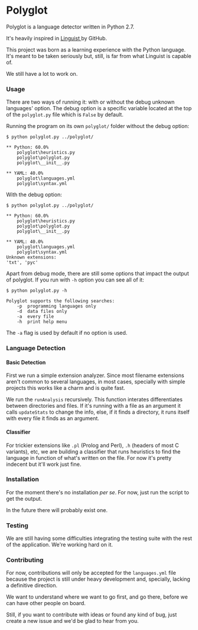 Polyglot
========

Polyglot is a language detector written in Python 2.7.

It's heavily inspired in <a href="https://github.com/github/linguist"> Linguist </a>
by GitHub.

This project was born as a learning experience with the Python language. It's 
meant to be taken seriously but, still, is far from what Linguist is capable of.

We still have a lot to work on.

### Usage

There are two ways of running it: with or without the debug unknown languages' option. The debug option is a specific variable located at the top of the `polyglot.py` file which is `False` by default.

Running the program on its own `polyglot/` folder without the debug option:

    $ python polyglot.py ../polyglot/
    
    ** Python: 60.0%
    	polyglot\heuristics.py
    	polyglot\polyglot.py
    	polyglot\__init__.py

    ** YAML: 40.0%
    	polyglot\languages.yml
    	polyglot\syntax.yml
        

With the debug option:

    $ python polyglot.py ../polyglot/
    
    ** Python: 60.0%
    	polyglot\heuristics.py
    	polyglot\polyglot.py
    	polyglot\__init__.py

    ** YAML: 40.0%
    	polyglot\languages.yml
    	polyglot\syntax.yml
    Unknown extensions:
    'txt', 'pyc'

Apart from debug mode, there are still some options that impact the output of polyglot. If you run with `-h` option you can see all of it:

    $ python polyglot.py -h
    
    Polyglot supports the following searches:
        -p  programming languages only
        -d  data files only
        -a  every file
        -h  print help menu
    	
The `-a` flag is used by default if no option is used.

### Language Detection

#### Basic Detection

First we run a simple extension analyzer. Since most filename extensions aren't common to several languages, in most cases, specially with simple projects this works like a charm and is quite fast.

We run the `runAnalysis` recursively. This function interates differentiates between directories and files. If it's running with a file as an argument it calls `updateStats` to change the info, else, if it finds a directory, it runs itself with every file it finds as an argument.

#### Classifier

For trickier extensions like `.pl` (Prolog and Perl), `.h` (headers of most C variants), etc, we are building a classifier that runs heuristics to find the language in function of what's written on the file. For now it's pretty indecent but it'll work just fine.

### Installation

For the moment there's no installation *per se*. For now, just run the script
to get the output.

In the future there will probably exist one.

### Testing

We are still having some difficulties integrating the testing suite with the rest of the application. We're working hard on it.

### Contributing

For now, contributions will only be accepted for the `languages.yml` file because
the project is still under heavy development and, specially, lacking a definitive 
direction.

We want to understand where we want to go first, and go there, before we can have
other people on board.

Still, if you want to contribute with ideas or found any kind of bug, just create a new issue and we'd be glad to hear from you.
